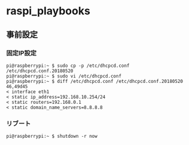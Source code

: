 # raspi_playbooks

## 事前設定
### 固定IP設定
~~~
pi@raspberrypi:~ $ sudo cp -p /etc/dhcpcd.conf /etc/dhcpcd.conf.20180520
pi@raspberrypi:~ $ sudo vi /etc/dhcpcd.conf
pi@raspberrypi:~ $ diff /etc/dhcpcd.conf /etc/dhcpcd.conf.20180520
46,49d45
< interface eth1
< static ip_address=192.168.10.254/24
< static routers=192.168.0.1
< static domain_name_servers=8.8.8.8
~~~

### リブート
~~~
pi@raspberrypi:~ $ shutdown -r now
~~~

